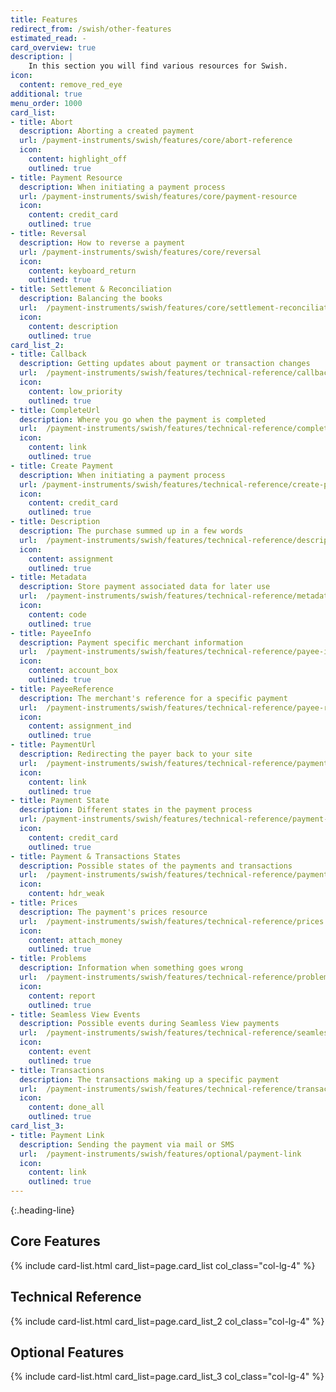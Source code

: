 ```yaml
---
title: Features
redirect_from: /swish/other-features
estimated_read: -
card_overview: true
description: |
    In this section you will find various resources for Swish.
icon:
  content: remove_red_eye
additional: true
menu_order: 1000
card_list: 
- title: Abort
  description: Aborting a created payment
  url: /payment-instruments/swish/features/core/abort-reference
  icon:
    content: highlight_off
    outlined: true
- title: Payment Resource
  description: When initiating a payment process
  url: /payment-instruments/swish/features/core/payment-resource
  icon:
    content: credit_card
    outlined: true
- title: Reversal
  description: How to reverse a payment
  url: /payment-instruments/swish/features/core/reversal
  icon:
    content: keyboard_return
    outlined: true
- title: Settlement & Reconciliation
  description: Balancing the books
  url:  /payment-instruments/swish/features/core/settlement-reconciliation
  icon:
    content: description
    outlined: true
card_list_2:
- title: Callback
  description: Getting updates about payment or transaction changes
  url:  /payment-instruments/swish/features/technical-reference/callback-reference
  icon:
    content: low_priority
    outlined: true
- title: CompleteUrl
  description: Where you go when the payment is completed
  url:  /payment-instruments/swish/features/technical-reference/complete-url
  icon:
    content: link
    outlined: true
- title: Create Payment
  description: When initiating a payment process
  url: /payment-instruments/swish/features/technical-reference/create-payment
  icon:
    content: credit_card
    outlined: true
- title: Description
  description: The purchase summed up in a few words
  url:  /payment-instruments/swish/features/technical-reference/description
  icon:
    content: assignment
    outlined: true
- title: Metadata
  description: Store payment associated data for later use
  url:  /payment-instruments/swish/features/technical-reference/metadata
  icon:
    content: code
    outlined: true
- title: PayeeInfo
  description: Payment specific merchant information
  url:  /payment-instruments/swish/features/technical-reference/payee-info
  icon:
    content: account_box
    outlined: true
- title: PayeeReference
  description: The merchant's reference for a specific payment
  url:  /payment-instruments/swish/features/technical-reference/payee-reference
  icon:
    content: assignment_ind
    outlined: true
- title: PaymentUrl
  description: Redirecting the payer back to your site
  url:  /payment-instruments/swish/features/technical-reference/payment-url
  icon:
    content: link
    outlined: true
- title: Payment State
  description: Different states in the payment process
  url: /payment-instruments/swish/features/technical-reference/payment-state
  icon:
    content: credit_card
    outlined: true
- title: Payment & Transactions States
  description: Possible states of the payments and transactions
  url:  /payment-instruments/swish/features/technical-reference/payment-transaction-states
  icon:
    content: hdr_weak
- title: Prices
  description: The payment's prices resource
  url:  /payment-instruments/swish/features/technical-reference/prices
  icon:
    content: attach_money
    outlined: true
- title: Problems
  description: Information when something goes wrong
  url:  /payment-instruments/swish/features/technical-reference/problems
  icon:
    content: report
    outlined: true
- title: Seamless View Events
  description: Possible events during Seamless View payments
  url:  /payment-instruments/swish/features/technical-reference/seamless-view-events
  icon:
    content: event
    outlined: true
- title: Transactions
  description: The transactions making up a specific payment
  url:  /payment-instruments/swish/features/technical-reference/transactions
  icon:
    content: done_all
    outlined: true
card_list_3: 
- title: Payment Link
  description: Sending the payment via mail or SMS
  url:  /payment-instruments/swish/features/optional/payment-link
  icon:
    content: link
    outlined: true
---
```


{:.heading-line}

## Core Features

{% include card-list.html card_list=page.card_list
    col_class="col-lg-4" %}

## Technical Reference

{% include card-list.html card_list=page.card_list_2
    col_class="col-lg-4" %}

## Optional Features

{% include card-list.html card_list=page.card_list_3
    col_class="col-lg-4" %}
